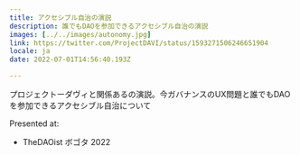 ```yaml
---
title: アクセシブル自治の演説
description: 誰でもDAOを参加できるアクセシブル自治の演説
images: [../../images/autonomy.jpg]
link: https://twitter.com/ProjectDAVI/status/1593271506246651904
locale: ja
date: 2022-07-01T14:56:40.193Z

---
```

プロジェクトーダヴィと関係あるの演説。今ガバナンスのUX問題と誰でもDAOを参加できるアクセシブル自治について


Presented at:
- TheDAOist ボゴタ 2022